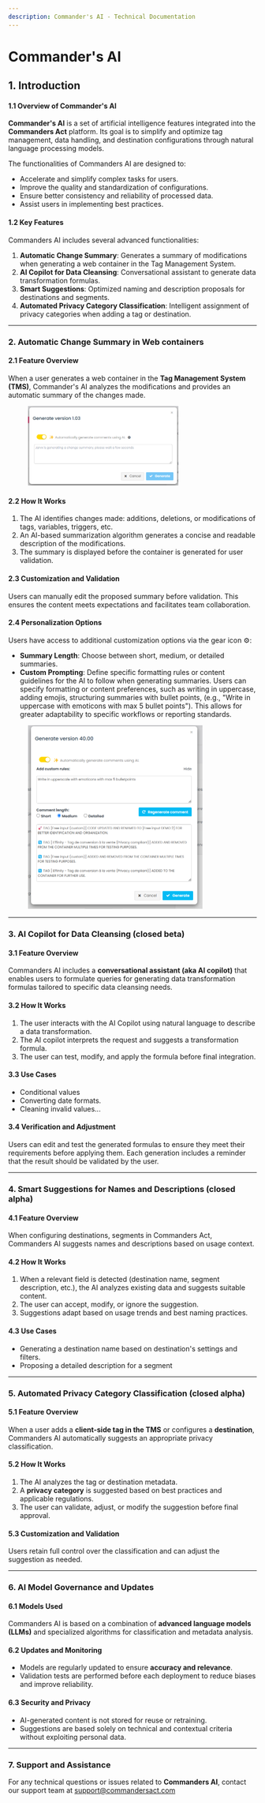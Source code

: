 ```yaml
---
description: Commander's AI - Technical Documentation
---
```


# Commander's AI

## 1. Introduction

#### 1.1 Overview of Commander's AI

**Commander's AI** is a set of artificial intelligence features integrated into the **Commanders Act** platform. Its goal is to simplify and optimize tag management, data handling, and destination configurations through natural language processing models.

The functionalities of Commanders AI are designed to:

* Accelerate and simplify complex tasks for users.
* Improve the quality and standardization of configurations.
* Ensure better consistency and reliability of processed data.
* Assist users in implementing best practices.

#### 1.2 Key Features

Commanders AI includes several advanced functionalities:

1. **Automatic Change Summary**: Generates a summary of modifications when generating a web container in the Tag Management System.
2. **AI Copilot for Data Cleansing**: Conversational assistant to generate data transformation formulas.
3. **Smart Suggestions**: Optimized naming and description proposals for destinations and segments.
4. **Automated Privacy Category Classification**: Intelligent assignment of privacy categories when adding a tag or destination.

***

### 2. Automatic Change Summary in Web containers

#### 2.1 Feature Overview

When a user generates a web container in the **Tag Management System (TMS)**, Commander's AI analyzes the modifications and provides an automatic summary of the changes made.

<figure><img src="../../../.gitbook/assets/image.png" alt="" width="305"><figcaption></figcaption></figure>

#### 2.2 How It Works

1. The AI identifies changes made: additions, deletions, or modifications of tags, variables, triggers, etc.
2. An AI-based summarization algorithm generates a concise and readable description of the modifications.
3. The summary is displayed before the container is generated for user validation.

#### 2.3 Customization and Validation

Users can manually edit the proposed summary before validation. This ensures the content meets expectations and facilitates team collaboration.

#### 2.4 Personalization Options

Users have access to additional customization options via the gear icon ⚙️:

* **Summary Length**: Choose between short, medium, or detailed summaries.
* **Custom Prompting**: Define specific formatting rules or content guidelines for the AI to follow when generating summaries. Users can specify formatting or content preferences, such as writing in uppercase, adding emojis, structuring summaries with bullet points,  (e.g., "Write in uppercase with emoticons with max 5 bullet points"). This allows for greater adaptability to specific workflows or reporting standards.

<figure><img src="../../../.gitbook/assets/image (2).png" alt="" width="354"><figcaption></figcaption></figure>

***

### 3. AI Copilot for Data Cleansing (closed beta)

#### 3.1 Feature Overview

Commanders AI includes a **conversational assistant (aka AI copilot)** that enables users to formulate queries for generating data transformation formulas tailored to specific data cleansing needs.

#### 3.2 How It Works

1. The user interacts with the AI Copilot using natural language to describe a data transformation.
2. The AI copilot interprets the request and suggests a transformation formula.
3. The user can test, modify, and apply the formula before final integration.

#### 3.3 Use Cases

* Conditional values
* Converting date formats.
* Cleaning invalid values...

#### 3.4 Verification and Adjustment

Users can edit and test the generated formulas to ensure they meet their requirements before applying them. Each generation includes a reminder that the result should be validated by the user.

***

### 4. Smart Suggestions for Names and Descriptions  (closed alpha)

#### 4.1 Feature Overview

When configuring destinations, segments in Commanders Act, Commanders AI suggests names and descriptions based on usage context.

#### 4.2 How It Works

1. When a relevant field is detected (destination name, segment description, etc.), the AI analyzes existing data and suggests suitable content.
2. The user can accept, modify, or ignore the suggestion.
3. Suggestions adapt based on usage trends and best naming practices.

#### 4.3 Use Cases

* Generating a destination name based on destination's settings and filters.
* Proposing a detailed description for a segment

***

### 5. Automated Privacy Category Classification  (closed alpha)

#### 5.1 Feature Overview

When a user adds a **client-side tag in the TMS** or configures a **destination**, Commanders AI automatically suggests an appropriate privacy classification.

#### 5.2 How It Works

1. The AI analyzes the tag or destination metadata.
2. A **privacy category** is suggested based on best practices and applicable regulations.
3. The user can validate, adjust, or modify the suggestion before final approval.

#### 5.3 Customization and Validation

Users retain full control over the classification and can adjust the suggestion as needed.

***

### 6. AI Model Governance and Updates

#### 6.1 Models Used

Commanders AI is based on a combination of **advanced language models (LLMs)** and specialized algorithms for classification and metadata analysis.

#### 6.2 Updates and Monitoring

* Models are regularly updated to ensure **accuracy and relevance**.
* Validation tests are performed before each deployment to reduce biases and improve reliability.

#### 6.3 Security and Privacy

* AI-generated content is not stored for reuse or retraining.
* Suggestions are based solely on technical and contextual criteria without exploiting personal data.

***

### 7. Support and Assistance

For any technical questions or issues related to **Commanders AI**, contact our support team at support@commandersact.com&#x20;
